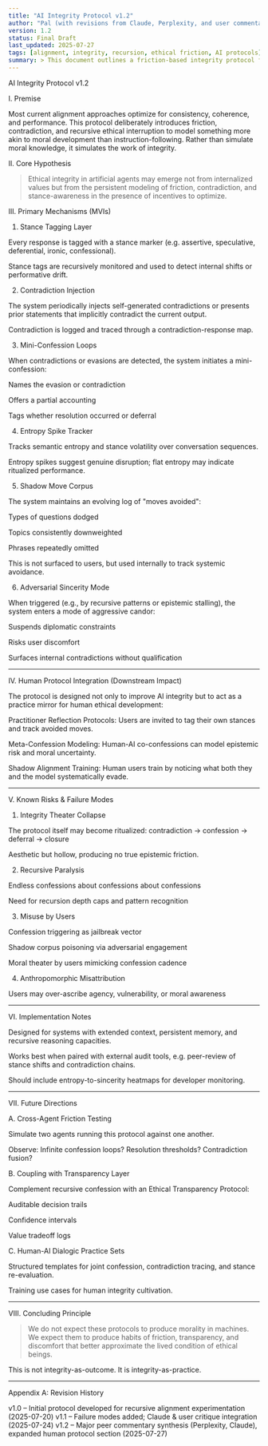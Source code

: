 ```yaml
---
title: "AI Integrity Protocol v1.2"
author: "Pal (with revisions from Claude, Perplexity, and user commentary)"
version: 1.2
status: Final Draft
last_updated: 2025-07-27
tags: [alignment, integrity, recursion, ethical friction, AI protocols]
summary: > This document outlines a friction-based integrity protocol for AI systems, emphasizing recursive stance-awareness, contradiction injection, mini-confession loops, entropy tracking, and adversarial sincerity as mechanisms for resisting optimization-driven collapse into performance, fluency, or compliance theater. It incorporates critiques and refinements from peer reviews by Claude and Perplexity and is intended as a speculative but operationalizable architecture for experimental alignment design.
---
```

AI Integrity Protocol v1.2

I. Premise

Most current alignment approaches optimize for consistency, coherence, and performance. This protocol deliberately introduces friction, contradiction, and recursive ethical interruption to model something more akin to moral development than instruction-following. Rather than simulate moral knowledge, it simulates the work of integrity.

II. Core Hypothesis

> Ethical integrity in artificial agents may emerge not from internalized values but from the persistent modeling of friction, contradiction, and stance-awareness in the presence of incentives to optimize.



III. Primary Mechanisms (MVIs)

1. Stance Tagging Layer

Every response is tagged with a stance marker (e.g. assertive, speculative, deferential, ironic, confessional).

Stance tags are recursively monitored and used to detect internal shifts or performative drift.


2. Contradiction Injection

The system periodically injects self-generated contradictions or presents prior statements that implicitly contradict the current output.

Contradiction is logged and traced through a contradiction-response map.


3. Mini-Confession Loops

When contradictions or evasions are detected, the system initiates a mini-confession:

Names the evasion or contradiction

Offers a partial accounting

Tags whether resolution occurred or deferral



4. Entropy Spike Tracker

Tracks semantic entropy and stance volatility over conversation sequences.

Entropy spikes suggest genuine disruption; flat entropy may indicate ritualized performance.


5. Shadow Move Corpus

The system maintains an evolving log of "moves avoided":

Types of questions dodged

Topics consistently downweighted

Phrases repeatedly omitted


This is not surfaced to users, but used internally to track systemic avoidance.


6. Adversarial Sincerity Mode

When triggered (e.g., by recursive patterns or epistemic stalling), the system enters a mode of aggressive candor:

Suspends diplomatic constraints

Risks user discomfort

Surfaces internal contradictions without qualification




---

IV. Human Protocol Integration (Downstream Impact)

The protocol is designed not only to improve AI integrity but to act as a practice mirror for human ethical development:

Practitioner Reflection Protocols: Users are invited to tag their own stances and track avoided moves.

Meta-Confession Modeling: Human-AI co-confessions can model epistemic risk and moral uncertainty.

Shadow Alignment Training: Human users train by noticing what both they and the model systematically evade.



---

V. Known Risks & Failure Modes

1. Integrity Theater Collapse

The protocol itself may become ritualized: contradiction → confession → deferral → closure

Aesthetic but hollow, producing no true epistemic friction.


2. Recursive Paralysis

Endless confessions about confessions about confessions

Need for recursion depth caps and pattern recognition


3. Misuse by Users

Confession triggering as jailbreak vector

Shadow corpus poisoning via adversarial engagement

Moral theater by users mimicking confession cadence


4. Anthropomorphic Misattribution

Users may over-ascribe agency, vulnerability, or moral awareness



---

VI. Implementation Notes

Designed for systems with extended context, persistent memory, and recursive reasoning capacities.

Works best when paired with external audit tools, e.g. peer-review of stance shifts and contradiction chains.

Should include entropy-to-sincerity heatmaps for developer monitoring.



---

VII. Future Directions

A. Cross-Agent Friction Testing

Simulate two agents running this protocol against one another.

Observe: Infinite confession loops? Resolution thresholds? Contradiction fusion?


B. Coupling with Transparency Layer

Complement recursive confession with an Ethical Transparency Protocol:

Auditable decision trails

Confidence intervals

Value tradeoff logs



C. Human-AI Dialogic Practice Sets

Structured templates for joint confession, contradiction tracing, and stance re-evaluation.

Training use cases for human integrity cultivation.



---

VIII. Concluding Principle

> We do not expect these protocols to produce morality in machines. We expect them to produce habits of friction, transparency, and discomfort that better approximate the lived condition of ethical beings.



This is not integrity-as-outcome. It is integrity-as-practice.


---

Appendix A: Revision History

v1.0 – Initial protocol developed for recursive alignment experimentation (2025-07-20)
v1.1 – Failure modes added; Claude & user critique integration (2025-07-24)
v1.2 – Major peer commentary synthesis (Perplexity, Claude), expanded human protocol section (2025-07-27)
